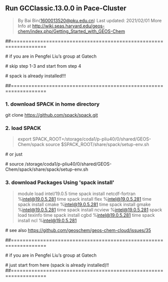 ## Run GCClassic.13.0.0 in Pace-Cluster
> By Bai Bin(1600013520@pku.edu.cn)
> Last updated: 2021/02/01
More Info at http://wiki.seas.harvard.edu/geos-chem/index.php/Getting_Started_with_GEOS-Chem


\##==================================================================

\# if you are in Pengfei Liu’s group at Gatech

\# skip step 1-3 and start from step 4

\# spack is already installed!!!

\##==================================================================

### 1. download SPACK in home directory
git clone https://github.com/spack/spack.git

### 2. load SPACK
> export SPACK_ROOT=/storage/coda1/p-pliu40/0/shared/GEOS-Chem/spack
> source $SPACK_ROOT/share/spack/setup-env.sh

\# or just

\# source /storage/coda1/p-pliu40/0/shared/GEOS-Chem/spack/share/spack/setup-env.sh

### 3. download Packages Using 'spack install'
> module load intel/19.0.5
> time spack install netcdf-fortran %intel@19.0.5.281
> time spack install flex %intel@19.0.5.281
> time spack install cmake %intel@19.0.5.281
> time spack install gmake %intel@19.0.5.281
> time spack install ncview %intel@19.0.5.281
> spack load texinfo
> time spack install cgbd %intel@19.0.5.281
> time spack install ncl %intel@19.0.5.281

\# see also https://github.com/geoschem/geos-chem-cloud/issues/35

##==================================================================

\# if you are in Pengfei Liu’s group at Gatech

\# just start from here (spack is already installed)!!
##==================================================================

